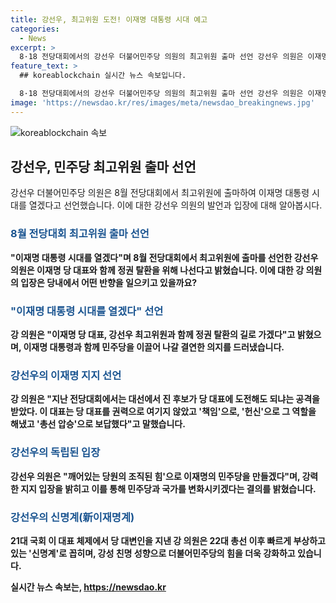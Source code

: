 ```yaml
---
title: 강선우, 최고위원 도전! 이재명 대통령 시대 예고
categories:
  - News
excerpt: >
  8·18 전당대회에서의 강선우 더불어민주당 의원의 최고위원 출마 선언 강선우 의원은 이재명 대통령 시대를 열겠다며 8월 전당대회 최고위원 출마를 선언했다. 이 대표에 대한 지지와 찬양을 표명하며, 이 대표를 옹호하고 윤석열 정권에 대한 비판도 펼쳤다. 또한, 강 의원은 소년공이 대통령이 되는 대한민국을 만들겠다며 이재명의 삶을 기준으로 우리 사회를 바꾸겠다고 다짐했다. 21대 국회 이 대표 체제에서 당 대변인을 지낸 강 의원은 22대 총선 이후 신명계로 꼽힌다.
feature_text: >
  ## koreablockchain 실시간 뉴스 속보입니다.

  8·18 전당대회에서의 강선우 더불어민주당 의원의 최고위원 출마 선언 강선우 의원은 이재명 대통령 시대를 열겠다며 8월 전당대회 최고위원 출마를 선언했다. 이 대표에 대한 지지와 찬양을 표명하며, 이 대표를 옹호하고 윤석열 정권에 대한 비판도 펼쳤다. 또한, 강 의원은 소년공이 대통령이 되는 대한민국을 만들겠다며 이재명의 삶을 기준으로 우리 사회를 바꾸겠다고 다짐했다. 21대 국회 이 대표 체제에서 당 대변인을 지낸 강 의원은 22대 총선 이후 신명계로 꼽힌다.
image: 'https://newsdao.kr/res/images/meta/newsdao_breakingnews.jpg'
---
```


<p><img src="https://newsdao.kr/res/images/meta/newsdao_breakingnews.jpg" alt="koreablockchain 속보" /></p>

<h2 data-ke-size="size26">강선우, 민주당 최고위원 출마 선언</h2>

<p data-ke-size="size16">강선우 더불어민주당 의원은 8월 전당대회에서 최고위원에 출마하여 이재명 대통령 시대를 열겠다고 선언했습니다. 이에 대한 강선우 의원의 발언과 입장에 대해 알아봅시다.</p>

<h3><b><span style="color: #1a5490;">8월 전당대회 최고위원 출마 선언</span><b></h3>

<p data-ke-size="size16">"이재명 대통령 시대를 열겠다"며 8월 전당대회에서 최고위원에 출마를 선언한 강선우 의원은 이재명 당 대표와 함께 정권 탈환을 위해 나선다고 밝혔습니다. 이에 대한 강 의원의 입장은 당내에서 어떤 반향을 일으키고 있을까요?</p>

<h3><b><span style="color: #1a5490;">"이재명 대통령 시대를 열겠다" 선언</span></b></h3>

<p data-ke-size="size16">강 의원은 "이재명 당 대표, 강선우 최고위원과 함께 정권 탈환의 길로 가겠다"고 밝혔으며, 이재명 대통령과 함께 민주당을 이끌어 나갈 결연한 의지를 드러냈습니다.</p>

<h3><b><span style="color: #1a5490;">강선우의 이재명 지지 선언</span></b></h3>

<p data-ke-size="size16">강 의원은 "지난 전당대회에서는 대선에서 진 후보가 당 대표에 도전해도 되냐는 공격을 받았다. 이 대표는 당 대표를 권력으로 여기지 않았고 '책임'으로, '헌신'으로 그 역할을 해냈고 '총선 압승'으로 보답했다"고 말했습니다.</p>

<h3><b><span style="color: #1a5490;">강선우의 독립된 입장</span></b></h3>

<p data-ke-size="size16">강선우 의원은 "깨어있는 당원의 조직된 힘'으로 이재명의 민주당을 만들겠다"며, 강력한 지지 입장을 밝히고 이를 통해 민주당과 국가를 변화시키겠다는 결의를 밝혔습니다.</p>

<h3><b><span style="color: #1a5490;">강선우의 신명계(新이재명계)</span></b></h3>

<p data-ke-size="size16">21대 국회 이 대표 체제에서 당 대변인을 지낸 강 의원은 22대 총선 이후 빠르게 부상하고 있는 '신명계'로 꼽히며, 강성 친명 성향으로 더불어민주당의 힘을 더욱 강화하고 있습니다.</p>
실시간 뉴스 속보는, <a href="https://newsdao.kr" rel="dofollow">https://newsdao.kr</a>


